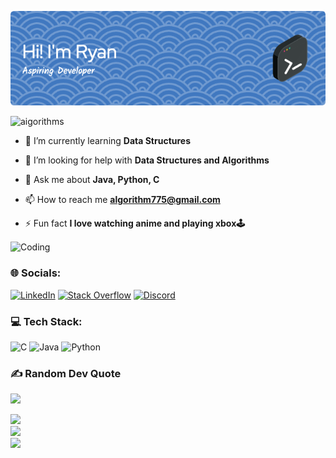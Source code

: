 ![Header](./github-header-image.png)

<p align="left"> <img src="https://komarev.com/ghpvc/?username=aigorithms&label=Profile%20views&color=0e75b6&style=flat" alt="aigorithms" /> </p>

- 🌱 I’m currently learning **Data Structures**

- 🤝 I’m looking for help with **Data Structures and Algorithms**

- 💬 Ask me about **Java, Python, C**

- 📫 How to reach me **algorithm775@gmail.com**

- ⚡ Fun fact **I love watching anime and playing xbox🕹️**

<img align="center" alt="Coding" width="300" src="https://upload.wikimedia.org/wikipedia/commons/6/6f/Programming123najra.gif">

### 🌐 Socials:
[![LinkedIn](https://img.shields.io/badge/LinkedIn-%230077B5.svg?logo=linkedin&logoColor=white)](https://linkedin.com/in/aigorithm) 
[![Stack Overflow](https://img.shields.io/badge/-Stackoverflow-FE7A16?logo=stack-overflow&logoColor=white)](https://stackoverflow.com/users/23246498) 
[![Discord](https://img.shields.io/badge/Discord-%237289DA.svg?logo=discord&logoColor=white)](https://discord.gg/https://discord.gg/taa2zRv9) 

### 💻 Tech Stack:
![C](https://img.shields.io/badge/c-%2300599C.svg?style=for-the-badge&logo=c&logoColor=white) ![Java](https://img.shields.io/badge/java-%23ED8B00.svg?style=for-the-badge&logo=openjdk&logoColor=white) ![Python](https://img.shields.io/badge/python-3670A0?style=for-the-badge&logo=python&logoColor=ffdd54)

### ✍️ Random Dev Quote
![](https://quotes-github-readme.vercel.app/api?type=horizontal&theme=radical)

![](https://github-readme-stats.vercel.app/api?username=aigorithms&theme=dark&hide_border=true&include_all_commits=true&count_private=true)<br/>
![](https://github-readme-streak-stats.herokuapp.com/?user=aigorithms&theme=dark&hide_border=true)<br/>
![](https://github-readme-stats.vercel.app/api/top-langs/?username=aigorithms&theme=dark&hide_border=true&include_all_commits=true&count_private=true&layout=compact)

<!-- Proudly created with GPRM ( https://gprm.itsvg.in ) -->

<!-- Proudly created with GPRM ( https://gprm.itsvg.in ) -->

